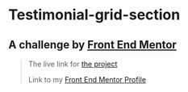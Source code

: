 # Testimonial-grid-section
## A challenge by [Front End Mentor](frontendmentor.io)

>The live link for [the project](https://testimonial-grid-section-lqlxa4oam.vercel.app/)
>
>Link to my [Front End Mentor Profile](https://www.frontendmentor.io/profile/E-Trailblazer)
